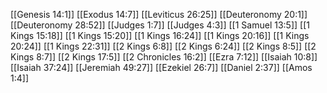 [[Genesis 14:1]]
[[Exodus 14:7]]
[[Leviticus 26:25]]
[[Deuteronomy 20:1]]
[[Deuteronomy 28:52]]
[[Judges 1:7]]
[[Judges 4:3]]
[[1 Samuel 13:5]]
[[1 Kings 15:18]]
[[1 Kings 15:20]]
[[1 Kings 16:24]]
[[1 Kings 20:16]]
[[1 Kings 20:24]]
[[1 Kings 22:31]]
[[2 Kings 6:8]]
[[2 Kings 6:24]]
[[2 Kings 8:5]]
[[2 Kings 8:7]]
[[2 Kings 17:5]]
[[2 Chronicles 16:2]]
[[Ezra 7:12]]
[[Isaiah 10:8]]
[[Isaiah 37:24]]
[[Jeremiah 49:27]]
[[Ezekiel 26:7]]
[[Daniel 2:37]]
[[Amos 1:4]]
